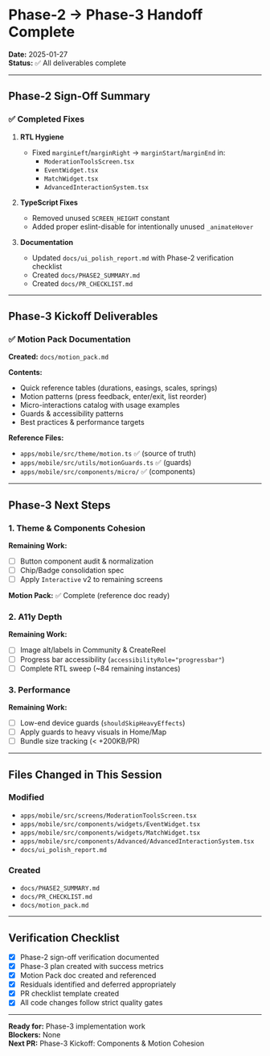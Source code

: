 # Phase-2 → Phase-3 Handoff Complete

**Date:** 2025-01-27  
**Status:** ✅ All deliverables complete

---

## Phase-2 Sign-Off Summary

### ✅ Completed Fixes

1. **RTL Hygiene**
   - Fixed `marginLeft`/`marginRight` → `marginStart`/`marginEnd` in:
     - `ModerationToolsScreen.tsx`
     - `EventWidget.tsx`
     - `MatchWidget.tsx`
     - `AdvancedInteractionSystem.tsx`

2. **TypeScript Fixes**
   - Removed unused `SCREEN_HEIGHT` constant
   - Added proper eslint-disable for intentionally unused `_animateHover`

3. **Documentation**
   - Updated `docs/ui_polish_report.md` with Phase-2 verification checklist
   - Created `docs/PHASE2_SUMMARY.md`
   - Created `docs/PR_CHECKLIST.md`

---

## Phase-3 Kickoff Deliverables

### ✅ Motion Pack Documentation

**Created:** `docs/motion_pack.md`

**Contents:**
- Quick reference tables (durations, easings, scales, springs)
- Motion patterns (press feedback, enter/exit, list reorder)
- Micro-interactions catalog with usage examples
- Guards & accessibility patterns
- Best practices & performance targets

**Reference Files:**
- `apps/mobile/src/theme/motion.ts` ✅ (source of truth)
- `apps/mobile/src/utils/motionGuards.ts` ✅ (guards)
- `apps/mobile/src/components/micro/` ✅ (components)

---

## Phase-3 Next Steps

### 1. Theme & Components Cohesion

**Remaining Work:**
- [ ] Button component audit & normalization
- [ ] Chip/Badge consolidation spec
- [ ] Apply `Interactive` v2 to remaining screens

**Motion Pack:** ✅ Complete (reference doc ready)

### 2. A11y Depth

**Remaining Work:**
- [ ] Image alt/labels in Community & CreateReel
- [ ] Progress bar accessibility (`accessibilityRole="progressbar"`)
- [ ] Complete RTL sweep (~84 remaining instances)

### 3. Performance

**Remaining Work:**
- [ ] Low-end device guards (`shouldSkipHeavyEffects`)
- [ ] Apply guards to heavy visuals in Home/Map
- [ ] Bundle size tracking (< +200KB/PR)

---

## Files Changed in This Session

### Modified
- `apps/mobile/src/screens/ModerationToolsScreen.tsx`
- `apps/mobile/src/components/widgets/EventWidget.tsx`
- `apps/mobile/src/components/widgets/MatchWidget.tsx`
- `apps/mobile/src/components/Advanced/AdvancedInteractionSystem.tsx`
- `docs/ui_polish_report.md`

### Created
- `docs/PHASE2_SUMMARY.md`
- `docs/PR_CHECKLIST.md`
- `docs/motion_pack.md`

---

## Verification Checklist

- [x] Phase-2 sign-off verification documented
- [x] Phase-3 plan created with success metrics
- [x] Motion Pack doc created and referenced
- [x] Residuals identified and deferred appropriately
- [x] PR checklist template created
- [x] All code changes follow strict quality gates

---

**Ready for:** Phase-3 implementation work  
**Blockers:** None  
**Next PR:** Phase-3 Kickoff: Components & Motion Cohesion

